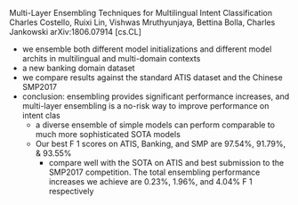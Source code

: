 Multi-Layer Ensembling Techniques for Multilingual Intent Classification
Charles Costello, Ruixi Lin, Vishwas Mruthyunjaya, Bettina Bolla, Charles Jankowski
arXiv:1806.07914 [cs.CL]

* we ensemble both different model initializations and different model archits
  in multilingual and multi-domain contexts
* a new banking domain dataset
* we compare results against the standard ATIS dataset and the Chinese SMP2017
* conclusion: ensembling provides significant performance increases, and
  multi-layer ensembling is a no-risk way to improve performance on intent clas
  * a diverse ensemble of simple models can perform comparable to much more
    sophisticated SOTA models
  * Our best F 1 scores on ATIS, Banking, and SMP are 97.54%, 91.79%, & 93.55%
    * compare well with the SOTA on ATIS and best submission to the SMP2017
      competition. The total ensembling performance increases we achieve are
      0.23%, 1.96%, and 4.04% F 1 respectively
